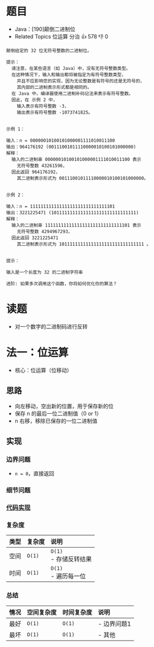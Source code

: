 # 题目

- Java：[190]颠倒二进制位
- Related Topics 位运算 分治 👍 578 👎 0

```text
颠倒给定的 32 位无符号整数的二进制位。 

提示： 
  请注意，在某些语言（如 Java）中，没有无符号整数类型。
  在这种情况下，输入和输出都将被指定为有符号整数类型，
    并且不应影响您的实现，因为无论整数是有符号的还是无符号的，
    其内部的二进制表示形式都是相同的。 
  在 Java 中，编译器使用二进制补码记法来表示有符号整数。
  因此，在 示例 2 中，
    输入表示有符号整数 -3，
    输出表示有符号整数 -1073741825。


示例 1： 

输入：n = 00000010100101000001111010011100
输出：964176192 (00111001011110000010100101000000)
解释：
  输入的二进制串 00000010100101000001111010011100 表示
    无符号整数 43261596，
  因此返回 964176192，
    其二进制表示形式为 00111001011110000010100101000000。 


示例 2： 

输入：n = 11111111111111111111111111111101
输出：3221225471 (10111111111111111111111111111111)
解释：
  输入的二进制串 11111111111111111111111111111101 表示
    无符号整数 4294967293，
  因此返回 3221225471 
    其二进制表示形式为 10111111111111111111111111111111 。 


提示： 

输入是一个长度为 32 的二进制字符串 

进阶: 如果多次调用这个函数，你将如何优化你的算法？ 
```

# 读题

- 对一个数字的二进制码进行反转

# 法一：位运算

- 核心：位运算（位移动）

## 思路

- 向左移动，空出新的位置，用于保存新的位
- 保存 n 的最后一位二进制值（0 or 1）
- n 右移，移除已保存的一位二进制值

## 实现

### 边界问题

- `n = 0`，直接返回

### 细节问题

### [代码实现](Demo01.java)

### 复杂度

类型 | 复杂度 | 说明
:--- |:--- |:---
空间 | `O(1)` | `O(1)` </br> - 存储反转结果
时间 | `O(1)` | `O(1)` </br> - 遍历每一位

### 总结

情况 | 空间复杂度 | 时间复杂度 | 说明
:--- |:--- |:--- |:---
最好 | `O(1)` | `O(1)` | - 边界问题1
最坏 | `O(1)` | `O(1)` | - 其他
